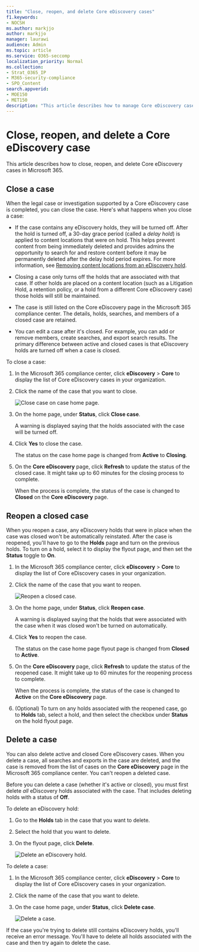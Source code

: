 ```yaml
---
title: "Close, reopen, and delete Core eDiscovery cases"
f1.keywords:
- NOCSH
ms.author: markjjo
author: markjjo
manager: laurawi
audience: Admin
ms.topic: article
ms.service: O365-seccomp
localization_priority: Normal
ms.collection: 
- Strat_O365_IP
- M365-security-compliance
- SPO_Content
search.appverid: 
- MOE150
- MET150
description: "This article describes how to manage Core eDiscovery cases. This includes closing a case, reopening a closed case, and deleting a case."
---
```


# Close, reopen, and delete a Core eDiscovery case

This article describes how to close, reopen, and delete Core eDiscovery cases in Microsoft 365.

## Close a case

When the legal case or investigation supported by a Core eDiscovery case is completed, you can close the case. Here's what happens when you close a case:
  
- If the case contains any eDiscovery holds, they will be turned off. After the hold is turned off, a 30-day grace period (called a *delay hold*) is applied to content locations that were on hold. This helps prevent content from being immediately deleted and provides admins the opportunity to search for and restore content before it may be permanently deleted after the delay hold period expires. For more information, see [Removing content locations from an eDiscovery hold](create-ediscovery-holds.md#removing-content-locations-from-an-ediscovery-hold).

- Closing a case only turns off the holds that are associated with that case. If other holds are placed on a content location (such as a Litigation Hold, a retention policy, or a hold from a different Core eDiscovery case) those holds will still be maintained.

- The case is still listed on the Core eDiscovery page in the Microsoft 365 compliance center. The details, holds, searches, and members of a closed case are retained.

- You can edit a case after it's closed. For example, you can add or remove members, create searches, and export search results. The primary difference between active and closed cases is that eDiscovery holds are turned off when a case is closed.

To close a case:
  
1. In the Microsoft 365 compliance center, click **eDiscovery** > **Core** to display the list of Core eDiscovery cases in your organization.

2. Click the name of the case that you want to close.

   ![Close case on case home page.](../media/eDiscoveryCaseHomePage.png)

3. On the home page, under **Status**, click **Close case**.

    A warning is displayed saying that the holds associated with the case will be turned off.

4. Click **Yes** to close the case.

    The status on the case home page is changed from **Active** to **Closing**.

5. On the **Core eDiscovery** page, click **Refresh** to update the status of the closed case. It might take up to 60 minutes for the closing process to complete.

    When the process is complete, the status of the case is changed to **Closed** on the **Core eDiscovery** page.

## Reopen a closed case

When you reopen a case, any eDiscovery holds that were in place when the case was closed won't be automatically reinstated. After the case is reopened, you'll have to go to the **Holds** page and turn on the previous holds. To turn on a hold, select it to display the flyout page, and then set the **Status** toggle to **On**.
  
1. In the Microsoft 365 compliance center, click **eDiscovery** > **Core** to display the list of Core eDiscovery cases in your organization.

2. Click the name of the case that you want to reopen.

   ![Reopen a closed case.](../media/eDiscoveryCaseHomePageReopen.png)

3. On the home page, under **Status**, click **Reopen case**.

    A warning is displayed saying that the holds that were associated with the case when it was closed won't be turned on automatically.

4. Click **Yes** to reopen the case.

    The status on the case home page flyout page is changed from **Closed** to **Active**.

5. On the **Core eDiscovery** page, click **Refresh** to update the status of the reopened case. It might take up to 60 minutes for the reopening process to complete. 

    When the process is complete, the status of the case is changed to **Active** on the **Core eDiscovery** page.

6. (Optional) To turn on any holds associated with the reopened case, go to **Holds** tab, select a hold, and then select the checkbox under **Status** on the hold flyout page.
  
## Delete a case

You can also delete active and closed Core eDiscovery cases. When you delete a case, all searches and exports in the case are deleted, and the case is removed from the list of cases on the **Core eDiscovery** page in the Microsoft 365 compliance center. You can't reopen a deleted case.

Before you can delete a case (whether it's active or closed), you must first delete *all* eDiscovery holds associated with the case. That includes deleting holds with a status of **Off**. 

To delete an eDiscovery hold:

1. Go to the **Holds** tab in the case that you want to delete.

2. Select the hold that you want to delete.

3. On the flyout page, click **Delete**.

      ![Delete an eDiscovery hold.](../media/DeleteeDiscoveryHold.png)

To delete a case:

1. In the Microsoft 365 compliance center, click **eDiscovery** > **Core** to display the list of Core eDiscovery cases in your organization.

2. Click the name of the case that you want to delete.

3. On the case home page, under **Status**, click **Delete case**.

      ![Delete a case.](../media/eDiscoveryCaseHomePageDelete.png)

If the case you're trying to delete still contains eDiscovery holds, you'll receive an error message. You'll have to delete all holds associated with the case and then try again to delete the case.
